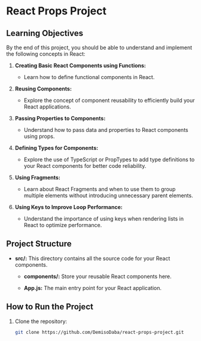 # React Props Project

## Learning Objectives

By the end of this project, you should be able to understand and implement the following concepts in React:

1. **Creating Basic React Components using Functions:**
   - Learn how to define functional components in React.

2. **Reusing Components:**
   - Explore the concept of component reusability to efficiently build your React applications.

3. **Passing Properties to Components:**
   - Understand how to pass data and properties to React components using props.

4. **Defining Types for Components:**
   - Explore the use of TypeScript or PropTypes to add type definitions to your React components for better code reliability.

5. **Using Fragments:**
   - Learn about React Fragments and when to use them to group multiple elements without introducing unnecessary parent elements.

6. **Using Keys to Improve Loop Performance:**
   - Understand the importance of using keys when rendering lists in React to optimize performance.

## Project Structure

- **src/:** This directory contains all the source code for your React components.

  - **components/:** Store your reusable React components here.

  - **App.js:** The main entry point for your React application.

## How to Run the Project

1. Clone the repository:
   ```bash
   git clone https://github.com/DemisoDaba/react-props-project.git

